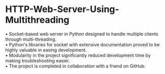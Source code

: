 # HTTP-Web-Server-Using-Multithreading

• Socket-based web server in Python designed to handle multiple clients through multi-threading. <br/>
• Python's libraries for socket with extensive documentation proved to be highly valuable in easing development. <br/>
• Modularity in the project significantly reduced development time by making troubleshooting easier. <br/>
• The project is completed in collaboration with a friend on GitHub. <br/>
